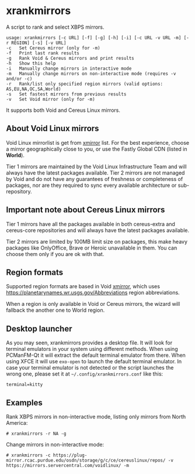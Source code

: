 # xrankmirrors
A script to rank and select XBPS mirrors.

    usage: xrankmirrors [-c URL] [-f] [-g] [-h] [-i] [-c URL -v URL -m] [-r REGION] [-s] [-v URL]
    -c   Set Cereus mirror (only for -m)
    -f   Print last rank results
    -g   Rank Void & Cereus mirrors and print results
    -h   Show this help
    -i   Manually change mirrors in interactive mode
    -m   Manually change mirrors on non-interactive mode (requires -v and/or -c)
    -r   Rank/list only specified region mirrors (valid options: AS,EU,NA,OC,SA,World)
    -s   Set fastest mirrors from previous results
    -v   Set Void mirror (only for -m)

It supports both Void and Cereus Linux mirrors.

## About Void Linux mirrors
Void Linux mirrorlist is get from <a href="https://github.com/void-linux/xmirror/blob/master/mirrors.lst">xmirror</a> list. For the best experience, choose a mirror geographically close to you, or use the Fastly Global CDN (listed in <b>World</b>).

Tier 1 mirrors are maintained by the Void Linux Infrastructure Team and will always have the latest packages available. Tier 2 mirrors are not managed by Void and do not have any guarantees of freshness or completeness of packages, nor are they required to sync every available architecture or sub-repository.

## Important note about Cereus Linux mirrors
<bold>Tier 1</bold> mirrors have all the packages available in both cereus-extra and cereus-core repositories and will always have the latest packages available. 

Tier 2 mirrors are limited by 100MB limit size on packages, this make heavy packages like OnlyOffice, Brave or Heroic unavailable in them. You can choose them <bold>only if you are ok with that</bold>.

## Region formats
Supported region formats are based in Void <a href=https://github.com/void-linux/xmirror>xmirror</a>, which uses https://planetarynames.wr.usgs.gov/Abbreviations region abbreviations.

When a region is only available in Void or Cereus mirrors, the wizard will fallback the another one to World region.

## Desktop launcher
As you may seen, xrankmirrors provides a desktop file. It will look for terminal emulators in your system using different methods. When using PCManFM-Qt it will extract the default terminal emulator from there. When using XFCE it will use <code>exo-open</code> to launch the default terminal emulator. In case your terminal emulator is not detected or the script launches the wrong one, please set it at <code>~/.config/xrankmirrors.conf</code> like this:

    terminal=kitty

## Examples
Rank XBPS mirrors in non-interactive mode, listing only mirrors from North America:

    # xrankmirrors -r NA -g

Change mirrors in non-interactive mode:

    # xrankmirrors -c https://plug-mirror.rcac.purdue.edu/osdn/storage/g/c/ce/cereuslinux/repos/ -v https://mirrors.servercentral.com/voidlinux/ -m






